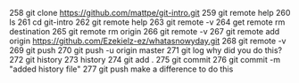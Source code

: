 258 git clone https://github.com/mattpe/git-intro.git
259 git remote help
260 ls
261 cd git-intro
262 git remote help
263 git remote -v
264 get remote rm destination
265 git remote rm origin
266 git remote -v
267 git remote add origin https://github.com/Ezekielz-ez/whatasnowyday.git
268 git remote -v
269 git push
270 git push -u origin master
271 git log why did you do this?
272 git history
273 history
274 git add .
275 git commit
276 git commit -m "added history file"
277 git push
make a difference to do this
